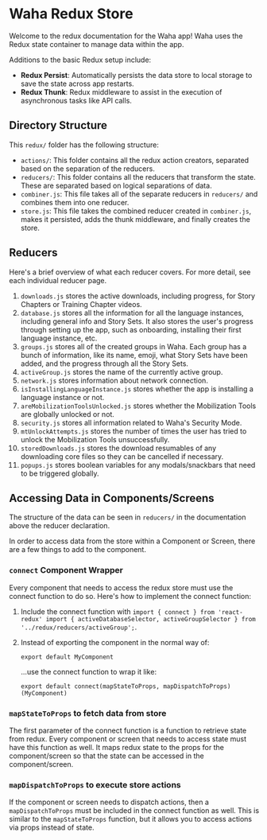 # Waha Redux Store
Welcome to the redux documentation for the Waha app! Waha uses the Redux state container to manage data within the app.

Additions to the basic Redux setup include:

- **Redux Persist**: Automatically persists the data store to local storage to save the state across app restarts.
- **Redux Thunk**: Redux middleware to assist in the execution of asynchronous tasks like API calls.

## Directory Structure
This `redux/` folder has the following structure:

- `actions/`: This folder contains all the redux action creators, separated based on the separation of the reducers.
- `reducers/`: This folder contains all the reducers that transform the state. These are separated based on logical separations of data.
- `combiner.js`: This file takes all of the separate reducers in `reducers/` and combines them into one reducer.
- `store.js`: This file takes the combined reducer created in `combiner.js`, makes it persisted, adds the thunk middleware, and finally creates the store.

## Reducers
Here's a brief overview of what each reducer covers. For more detail, see each individual reducer page.
1. `downloads.js` stores the active downloads, including progress, for Story Chapters or Training Chapter videos.
2. `database.js` stores all the information for all the language instances, including general info and Story Sets. It also stores the user's progress through setting up the app, such as onboarding, installing their first language instance, etc.
3. `groups.js` stores all of the created groups in Waha. Each group has a bunch of information, like its name, emoji, what Story Sets have been added, and the progress through all the Story Sets.
4. `activeGroup.js` stores the name of the currently active group.
5. `network.js` stores information about network connection.
6. `isInstallingLanguageInstance.js` stores whether the app is installing a language instance or not.
7. `areMobilizationToolsUnlocked.js` stores whether the Mobilization Tools are globally unlocked or not.
8. `security.js` stores all information related to Waha's Security Mode.
9. `mtUnlockAttempts.js` stores the number of times the user has tried to unlock the Mobilization Tools unsuccessfully.
10. `storedDownloads.js` stores the download resumables of any downloading core files so they can be cancelled if necessary.
11. `popups.js` stores boolean variables for any modals/snackbars that need to be triggered globally.

## Accessing Data in Components/Screens

The structure of the data can be seen in `reducers/` in the documentation above the reducer declaration.

In order to access data from the store within a Component or Screen, there are a few things to add to the component.

### `connect` Component Wrapper

Every component that needs to access the redux store must use the connect function to do so. Here's how to implement the connect function:

1. Include the connect function with `import { connect } from 'react-redux'
import {
activeDatabaseSelector,
  activeGroupSelector
} from '../redux/reducers/activeGroup';`.
2. Instead of exporting the component in the normal way of:

    `export default MyComponent` 
    
    ...use the connect function to wrap it like:

    `export default connect(mapStateToProps, mapDispatchToProps)(MyComponent)`

### `mapStateToProps` to fetch data from store

The first parameter of the connect function is a function to retrieve state from redux. Every component or screen that needs to access state must have this function as well. It maps redux state to the props for the component/screen so that the state can be accessed in the component/screen.

### `mapDispatchToProps` to execute store actions

If the component or screen needs to dispatch actions, then a `mapDispatchToProps` must be included in the connect function as well. This is similar to the `mapStateToProps` function, but it allows you to access actions via props instead of state.